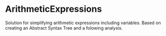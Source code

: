 # ArithmeticExpressions
Solution for simplifying arithmetic expressions including variables.
Based on creating an Abstract Syntax Tree and a folowing analysis.
